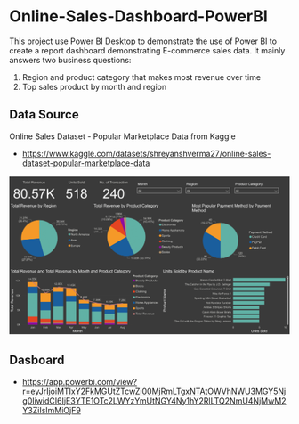 # Online-Sales-Dashboard-PowerBI

This project use Power BI Desktop to demonstrate the use of Power BI to create a report dashboard demonstrating E-commerce sales data. It mainly answers two business questions:
1. Region and product category that makes most revenue over time
2. Top sales product by month and region

## Data Source

Online Sales Dataset - Popular Marketplace Data from Kaggle

- https://www.kaggle.com/datasets/shreyanshverma27/online-sales-dataset-popular-marketplace-data

![alt text](https://github.com/hcheung-dev/Online-Sales-Dashboard-PowerBI/blob/main/Online_sales_dashboard.png)

## Dasboard

- https://app.powerbi.com/view?r=eyJrIjoiMTIxY2FkMGUtZTcwZi00MjRmLTgxNTAtOWVhNWU3MGY5Njg0IiwidCI6IjE3YTE1OTc2LWYzYmUtNGY4Ny1hY2RlLTQ2NmU4NjMwM2Y3ZiIsImMiOjF9
